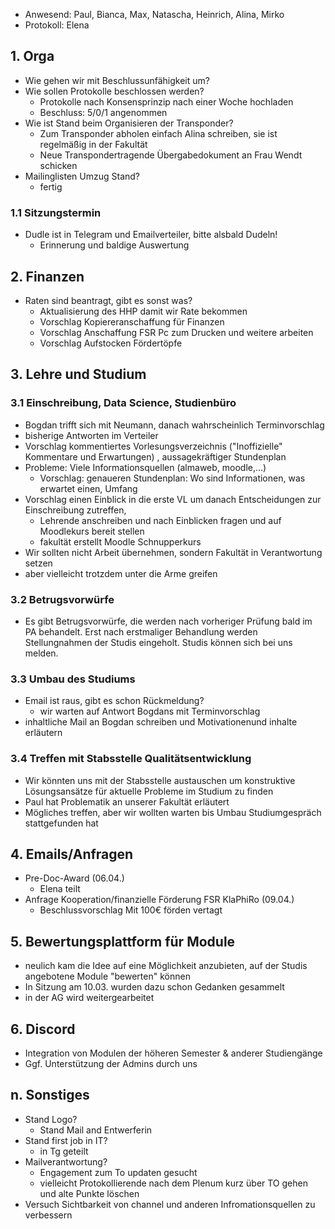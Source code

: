 ---
---

- Anwesend: Paul, Bianca, Max, Natascha, Heinrich, Alina, Mirko
- Protokoll: Elena

## 1. Orga

- Wie gehen wir mit Beschlussunfähigkeit um?
- Wie sollen Protokolle beschlossen werden?
  - Protokolle nach Konsensprinzip nach einer Woche hochladen
  - Beschluss: 5/0/1 angenommen
- Wie ist Stand beim Organisieren der Transponder?
  - Zum Transponder abholen einfach Alina schreiben, sie ist regelmäßig in der Fakultät
  - Neue Transpondertragende Übergabedokument an Frau Wendt schicken
- Mailinglisten Umzug Stand?
  - fertig

### 1.1 Sitzungstermin

- Dudle ist in Telegram und Emailverteiler, bitte alsbald Dudeln!
  - Erinnerung und baldige Auswertung

## 2. Finanzen

- Raten sind beantragt, gibt es sonst was?
  - Aktualisierung des HHP damit wir Rate bekommen
  - Vorschlag Kopiereranschaffung für Finanzen
  - Vorschlag Anschaffung FSR Pc zum Drucken und weitere arbeiten
  - Vorschlag Aufstocken Fördertöpfe

## 3. Lehre und Studium

### 3.1 Einschreibung, Data Science, Studienbüro

- Bogdan trifft sich mit Neumann, danach wahrscheinlich Terminvorschlag
- bisherige Antworten im Verteiler
- Vorschlag kommentiertes Vorlesungsverzeichnis ("Inoffizielle" Kommentare und Erwartungen) , aussagekräftiger Stundenplan
- Probleme: Viele Informationsquellen (almaweb, moodle,...)
  - Vorschlag: genaueren Stundenplan: Wo sind Informationen, was erwartet einen, Umfang
- Vorschlag einen Einblick in die erste VL um danach Entscheidungen zur Einschreibung zutreffen,
  - Lehrende anschreiben und nach Einblicken fragen und auf Moodlekurs bereit stellen
  - fakultät erstellt Moodle Schnupperkurs
- Wir sollten nicht Arbeit übernehmen, sondern Fakultät in Verantwortung setzen
- aber vielleicht trotzdem unter die Arme greifen

### 3.2 Betrugsvorwürfe

- Es gibt Betrugsvorwürfe, die werden nach vorheriger Prüfung bald im PA behandelt. Erst nach erstmaliger Behandlung werden Stellungnahmen der Studis eingeholt. Studis können sich bei uns melden.

### 3.3 Umbau des Studiums

- Email ist raus, gibt es schon Rückmeldung?
  - wir warten auf Antwort Bogdans mit Terminvorschlag
- inhaltliche Mail an Bogdan schreiben und Motivationenund inhalte erläutern

### 3.4 Treffen mit Stabsstelle Qualitätsentwicklung

- Wir könnten uns mit der Stabsstelle austauschen um konstruktive Lösungsansätze für aktuelle Probleme im Studium zu finden
- Paul hat Problematik an unserer Fakultät erläutert
- Mögliches treffen, aber wir wollten warten bis Umbau Studiumgespräch stattgefunden hat

## 4. Emails/Anfragen

- Pre-Doc-Award (06.04.)
  - Elena teilt
- Anfrage Kooperation/finanzielle Förderung FSR KlaPhiRo (09.04.)
  - Beschlussvorschlag Mit 100€ förden vertagt

## 5. Bewertungsplattform für Module

- neulich kam die Idee auf eine Möglichkeit anzubieten, auf der Studis angebotene Module "bewerten" können
- In Sitzung am 10.03. wurden dazu schon Gedanken gesammelt
- in der AG wird weitergearbeitet

## 6. Discord

- Integration von Modulen der höheren Semester & anderer Studiengänge
- Ggf. Unterstützung der Admins durch uns

## n. Sonstiges

- Stand Logo?
  - Stand Mail and Entwerferin
- Stand first job in IT?
  - in Tg geteilt
- Mailverantwortung?
  - Engagement zum To updaten gesucht
  - vielleicht Protokollierende nach dem Plenum kurz über TO gehen und alte Punkte löschen
- Versuch Sichtbarkeit von channel und anderen Infromationsquellen zu verbessern
